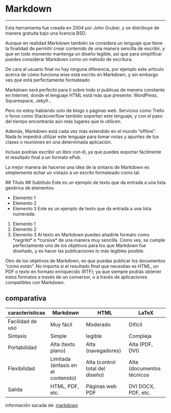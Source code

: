 # Markdown
---
Esta herramienta fue creada en 2004 por John Gruber, y se distribuye de manera gratuita bajo una licencia BSD.

Aunque en realidad Markdown también se considera un lenguaje que tiene la finalidad de permitir crear contenido de una manera sencilla de escribir, 
y que en todo momento mantenga un diseño legible, así que para simplificar puedes considerar Markdown como un método de escritura.

De cara al usuario final no hay ninguna diferencia, por ejemplo este artículo acerca de cómo funciona wise está escrito en Markdown, y sin embargo ves que está perfectamente formateado

Markdown será perfecto para ti sobre todo si publicas de manera constante en Internet, donde el lenguaje HTML está más que presente: WordPress, Squarespace, Jekyll…

Pero no estoy hablando solo de blogs o páginas web. Servicios como Trello o foros como Stackoverflow también soportan este lenguaje, y con el paso del tiempo encontrarás aún más lugares que lo utilicen.

Además, Markdown está cada vez más extendido en el mundo “offline”. Nada te impedirá utilizar este lenguaje para tomar notas y apuntes de tus clases o reuniones en una determinada aplicación.

Incluso podrías escribir un libro con él, ya que puedes exportar fácilmente el resultado final a un formato ePub.

La mejor manera de hacerse una idea de la sintaxis de Markdown es simplemente echar un vistazo a un escrito formateado como tal.

\## Título
\## Subtítulo
Este es un ejemplo de texto que da entrada a una lista genérica de elementos:
- Elemento 1
- Elemento 2
- Elemento 3
Este es un ejemplo de texto que da entrada a una lista numerada:
1. Elemento 1
2. Elemento 2
3. Elemento 3
Al texto en Markdown puedes añadirle formato como \**negrita** o \*cursiva* de una manera muy sencilla.
Como ves, se cumple perfectamente uno de los objetivos para los que Markdown fue diseñado, y es hacer las publicaciones lo más legibles posible.

Otro de los objetivos de Markdown, es que puedas publicar los documentos “como están”. No importa si el resultado final que necesitas es HTML, un PDF o texto en formato enriquecido (RTF); ya que siempre podrás obtener estos formatos a través de un conversor, o a través de aplicaciones compatibles con Markdown.



## comparativa 

| caracteristicas | Markdown | HTML | LaTeX |
| ---------- |---------- | ----------- | -------- |
| Facilidad de uso | Muy fácil | Moderado | Difícil |
| Sintaxis | Simple | legible | Compleja |
| Portabilidad | Alta (texto plano) | Alta (navegadores) | Alta (PDF, DVI)  |
| Flexibilidad | Limitada (énfasis en el contenido)	 | Alta (control total del diseño) | Alta (documentos técnicos |
| Salida | HTML, PDF, etc. | Páginas web	PDF | DVI	DOCX, PDF, etc. |


información sacada de: [markdown](https://markdown.es/)
